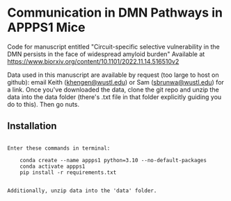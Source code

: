 # Communication in DMN Pathways in APPPS1 Mice

Code for manuscript entitled "Circuit-specific selective vulnerability in the DMN persists in the face of widespread amyloid burden" 
Available at https://www.biorxiv.org/content/10.1101/2022.11.14.516510v2

Data used in this manuscript are available by request (too large to host on github): email Keith (khengen@wustl.edu) or Sam (sbrunwa@wustl.edu) for a link. Once you've downloaded the data, clone the git repo and unzip the data into the data folder (there's .txt file in that folder explicitly guiding you do to this). Then go nuts.

## Installation
```

Enter these commands in terminal:

    conda create --name appps1 python=3.10 --no-default-packages
    conda activate appps1
    pip install -r requirements.txt


Additionally, unzip data into the 'data' folder.
```

